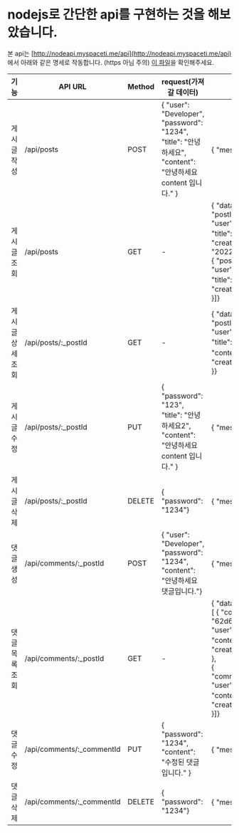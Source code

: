 # nodejs로 간단한 api를 구현하는 것을 해보았습니다.

본 api는 [http://nodeapi.myspaceti.me/api](http://nodeapi.myspaceti.me/api) 에서 아래와 같은 명세로 작동합니다. (https 아님 주의)
[이 파일](https://github.com/SpaceTime52/nodejs_api_practice_blog-like/raw/main/nodejsBasicAPI_structure.pdf)을 확인해주세요.

| 기능             | API URL                    | Method | request(가져 갈 데이터)                                                                                                   | response(서버로부터 받아올 데이터)                                                                                                                                                                                                                                                                                                              |
| ---------------- | -------------------------- | ------ | ------------------------------------------------------------------------------------------------------------------------- | ----------------------------------------------------------------------------------------------------------------------------------------------------------------------------------------------------------------------------------------------------------------------------------------------------------------------------------------------- |
| 게시글 작성      | /api/posts                 | POST   | { "user": "Developer", </br>"password": "1234", </br>"title": "안녕하세요", </br>"content": "안녕하세요content 입니다." } | { "message": "게시글을 생성하였습니다."}                                                                                                                                                                                                                                                                                                        |
| 게시글 조회      | /api/posts                 | GET    | -                                                                                                                         | { "data": [{ </br>"postId": "62d6d12cd88cadd496a9e54e", </br>"user": "Developer", </br>"title": "안녕하세요", </br>"createdAt": </br>"2022-07-19T15:43:40.266Z" }, </br>{ "postId": "62d6cc66e28b7aff02e82954", </br>"user": "Developer", </br>"title": "안녕하세요", </br>"createdAt": "2022-07-19T15:23:18.433Z" }]}                          |
| 게시글 상세 조회 | /api/posts/:\_postId       | GET    | -                                                                                                                         | { "data": { </br>"postId": "62d6cb83bb5a517ef2eb83cb", </br>"user": "Developer", </br>"title": "안녕하세요", </br>"content": "안녕하세요 content 입니다.", </br>"createdAt": "2022-07-19T15:19:31.730Z" }}                                                                                                                                      |
| 게시글 수정      | /api/posts/:\_postId       | PUT    | { "password": "123", </br>"title": "안녕하세요2", </br>"content": "안녕하세요 content 입니다." }                          | { "message": "게시글을 수정하였습니다."}                                                                                                                                                                                                                                                                                                        |
| 게시글 삭제      | /api/posts/:\_postId       | DELETE | { "password": "1234"}                                                                                                     | { "message": "게시글을 삭제하였습니다."}                                                                                                                                                                                                                                                                                                        |
| 댓글 생성        | /api/comments/:\_postId    | POST   | { "user": "Developer", </br>"password": "1234", </br>"content": "안녕하세요 댓글입니다."}                                 | { "message": "댓글을 생성하였습니다."}                                                                                                                                                                                                                                                                                                          |
| 댓글 목록 조회   | /api/comments/:\_postId    | GET    | -                                                                                                                         | { "data": </br>[ { "commentId": "62d6d3fd30b5ca5442641b94", </br>"user": "Developer", </br>"content": "수정된 댓글입니다.", </br>"createdAt": "2022-07-19T15:55:41.490Z" }, </br>{ "commentId":"62d6d34b256e908fc79feaf8", </br>"user": "Developer", </br>"content": "안녕하세요 댓글입니다.", </br>"createdAt": "2022-07-19T15:52:43.212Z" }]} |
| 댓글 수정        | /api/comments/:\_commentId | PUT    | { "password": "1234", </br>"content": "수정된 댓글입니다." }                                                              | { "message": "댓글을 수정하였습니다."}                                                                                                                                                                                                                                                                                                          |
| 댓글 삭제        | /api/comments/:\_commentId | DELETE | { "password": "1234"}                                                                                                     | { "message": "댓글을 삭제하였습니다."}                                                                                                                                                                                                                                                                                                          |
